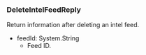 ### DeleteIntelFeedReply
Return information after deleting an intel feed.

- feedId: System.String
  - Feed ID.
